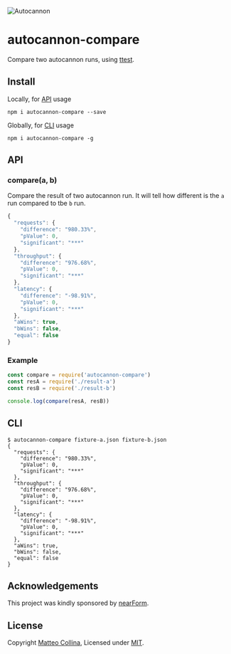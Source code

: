 ![Autocannon](https://raw.githubusercontent.com/mcollina/autocannon/master/autocannon-banner.png)

# autocannon-compare

Compare two autocannon runs, using
[ttest](https://github.com/AndreasMadsen/ttest).

## Install

Locally, for [API](#api) usage

```
npm i autocannon-compare --save
```

Globally, for [CLI](#cli) usage

```
npm i autocannon-compare -g
```

## API

### compare(a, b)

Compare the result of two autocannon run.
It will tell how different is the `a` run compared
to tbe `b` run.

```js
{
  "requests": {
    "difference": "980.33%",
    "pValue": 0,
    "significant": "***"
  },
  "throughput": {
    "difference": "976.68%",
    "pValue": 0,
    "significant": "***"
  },
  "latency": {
    "difference": "-98.91%",
    "pValue": 0,
    "significant": "***"
  },
  "aWins": true,
  "bWins": false,
  "equal": false
}
```

### Example

```js
const compare = require('autocannon-compare')
const resA = require('./result-a')
const resB = require('./result-b')

console.log(compare(resA, resB))
```

## CLI

```
$ autocannon-compare fixture-a.json fixture-b.json
{
  "requests": {
    "difference": "980.33%",
    "pValue": 0,
    "significant": "***"
  },
  "throughput": {
    "difference": "976.68%",
    "pValue": 0,
    "significant": "***"
  },
  "latency": {
    "difference": "-98.91%",
    "pValue": 0,
    "significant": "***"
  },
  "aWins": true,
  "bWins": false,
  "equal": false
}
```

## Acknowledgements

This project was kindly sponsored by [nearForm](http://nearform.com).

## License

Copyright [Matteo Collina](https://github.com/mcollina), Licensed under [MIT](./LICENSE).
